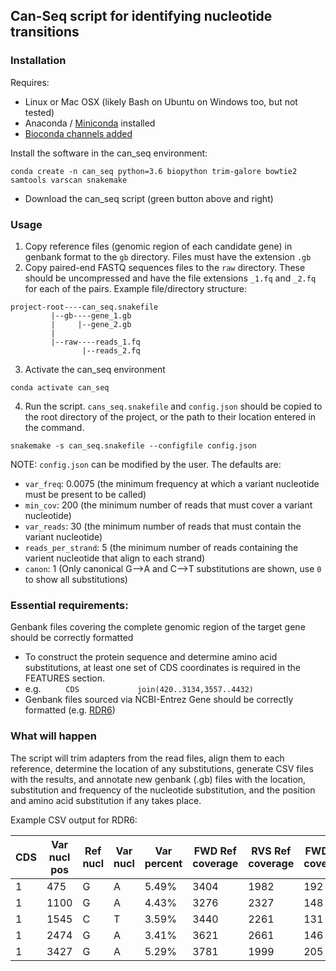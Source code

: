 

## Can-Seq script for identifying nucleotide transitions

### Installation

Requires:
- Linux or Mac OSX (likely Bash on Ubuntu on Windows too, but not tested)
- Anaconda / [Miniconda](https://conda.io/miniconda.html) installed
- [Bioconda channels added](http://ddocent.com//bioconda/)

Install the software in the can_seq environment:

```
conda create -n can_seq python=3.6 biopython trim-galore bowtie2 samtools varscan snakemake
```

- Download the can_seq script (green button above and right)

### Usage

1. Copy reference files (genomic region of each candidate gene) in genbank format to the ```gb``` directory.  Files must have the extension ```.gb```
2. Copy paired-end FASTQ sequences files to the ```raw``` directory.  These should be uncompressed and have the file extensions ```_1.fq``` and ```_2.fq``` for each of the pairs.  Example file/directory structure:
```
project-root----can_seq.snakefile
	     |--gb----gene_1.gb
	     |     |--gene_2.gb
	     |
	     |--raw----reads_1.fq
	            |--reads_2.fq 
```    
3. Activate the can_seq environment
```
conda activate can_seq
```
4. Run the script.  ```cans_seq.snakefile``` and ```config.json``` should be copied to the root directory of the project, or the path to their location entered in the command.  
```
snakemake -s can_seq.snakefile --configfile config.json
```
NOTE: ```config.json``` can be modified by the user.  The defaults are:
- ```var_freq```: 0.0075 (the minimum frequency at which a variant nucleotide must be present to be called)
- ```min_cov```: 200 (the minimum number of reads that must cover a variant nucleotide)
- ```var_reads```: 30 (the minimum number of reads that must contain the variant nucleotide)
- ```reads_per_strand```: 5 (the minimum number of reads containing the varient nucleotide that align to each strand)
- ```canon```: 1 (Only canonical G-->A and C-->T substitutions are shown, use ```0``` to show all substitutions)

### Essential requirements:

Genbank files covering the complete genomic region of the target gene should be correctly formatted
- To construct the protein sequence and determine amino acid substitutions, at least one set of CDS coordinates is required in the FEATURES section.
- e.g. ```     CDS             join(420..3134,3557..4432)```
- Genbank files sourced via NCBI-Entrez Gene should be correctly formatted (e.g. [RDR6](https://www.ncbi.nlm.nih.gov/nuccore/NC_003074.8?report=genbank&from=18348974&to=18353673&strand=true))

### What will happen

The script will trim adapters from the read files, align them to each reference, determine the location of any substitutions, generate CSV files with the results, and annotate new genbank (.gb) files with the location, substitution and frequency of the nucleotide substitution, and the position and amino acid substitution if any takes place.

Example CSV output for RDR6:

| CDS | Var nucl pos|Ref nucl | Var nucl | Var percent | FWD Ref coverage  | RVS Ref coverage | FWD Var coverage | RVS Var coverage | Var prot pos | Ref aa | Var aa |
|--|--|--|--|--|--|--|--|--|--|--|--|
| 1 | 475 | G | A | 5.49% | 3404 | 1982 | 192 | 121 | 19 | G | E |
| 1 | 1100 | G | A | 4.43% | 3276 | 2327 | 148 | 112 | 227 | W | * |
| 1 | 1545 | C | T | 3.59% | 3440 | 2261 | 131 | 81 | 376 | R | * |
| 1 | 2474 | G | A | 3.41% | 3621 | 2661 | 146 | 76 | 685 | W | * |
| 1 | 3427 | G | A | 5.29% | 3781 | 1999 | 205 | 118 | Intron | - | - |

